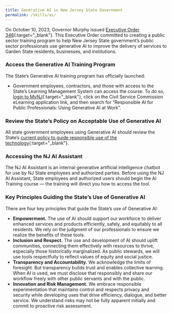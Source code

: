 ```yaml
---
title: Generative AI in New Jersey State Government
permalink: /skills/ai/
---
```


On October 10, 2023, Governor Murphy issued [Executive Order 346](https://nj.gov/infobank/eo/056murphy/pdf/EO-346.pdf){:target="\_blank"}. This Executive Order committed to creating a public sector training program to help New Jersey State government’s public sector professionals use generative AI to improve the delivery of services to Garden State residents, businesses, and institutions.

### Access the Generative AI Training Program

The State’s Generative AI training program has officially launched:

- Government employees, contractors, and those with access to the State’s Learning Management System can access the course. To do so, [login to MyNJ](https://my.nj.gov/){:target="\_blank"}, click on the Civil Service Commission eLearning application link, and then search for “Responsible AI for Public Professionals: Using Generative AI at Work”.

### Review the State’s Policy on Acceptable Use of Generative AI

All state government employees using Generative AI should review the State’s [current policy to guide responsible use of the technology](https://www.nj.gov/circulars/23-oit-007.pdf){:target="\_blank"}.

### Accessing the NJ AI Assistant

The NJ AI Assistant is an internal generative artificial intelligence chatbot for use by NJ State employees and authorized parties. Before using the NJ AI Assistant, State employees and authorized users should begin the AI Training course — the training will direct you how to access the tool.

### Key Principles Guiding the State’s Use of Generative AI

There are four key principles that guide the State’s use of Generative AI:

- **Empowerment.** The use of AI should support our workforce to deliver enhanced services and products efficiently, safely, and equitably to all residents. We rely on the judgment of our professionals to ensure we realize the benefits of these tools.
- **Inclusion and Respect.** The use and development of AI should uplift communities, connecting them effectively with resources to thrive, especially those historically marginalized. As public stewards, we will use tools respectfully to reflect values of equity and social justice.
- **Transparency and Accountability.** We acknowledge the limits of foresight. But transparency builds trust and enables collective learning. When AI is used, we must disclose that responsibly and share our workflow freely with other public servants and with the public.
- **Innovation and Risk Management.** We embrace responsible experimentation that maintains control and respects privacy and security while developing uses that drive efficiency, dialogue, and better service. We understand risks may not be fully apparent initially and commit to proactive risk assessment.
